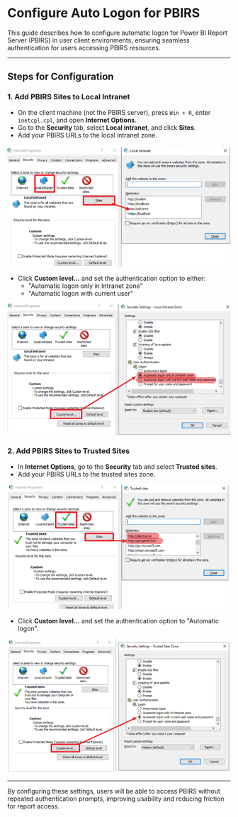 # Configure Auto Logon for PBIRS

This guide describes how to configure automatic logon for Power BI Report Server (PBIRS) in user client environments, ensuring seamless authentication for users accessing PBIRS resources.

---

## Steps for Configuration

### 1. Add PBIRS Sites to Local Intranet

- On the client machine (not the PBIRS server), press `Win + R`, enter `inetcpl.cpl`, and open **Internet Options**.
- Go to the **Security** tab, select **Local intranet**, and click **Sites**.
- Add your PBIRS URLs to the local intranet zone.

![Add to Local Intranet](../Image/Image81.png)

- Click **Custom level...** and set the authentication option to either:
  - "Automatic logon only in Intranet zone"
  - "Automatic logon with current user"

![Set Auto Logon in Intranet Zone](../Image/Image82.png)


### 2. Add PBIRS Sites to Trusted Sites

- In **Internet Options**, go to the **Security** tab and select **Trusted sites**.
- Add your PBIRS URLs to the trusted sites zone.

![Add to Trusted Sites](../Image/Image83.png)

- Click **Custom level...** and set the authentication option to "Automatic logon".

![Set Auto Logon in Trusted Sites](../Image/Image84.png)

---

By configuring these settings, users will be able to access PBIRS without repeated authentication prompts, improving usability and reducing friction for report access.
